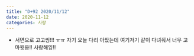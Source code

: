 ```yaml
---
title: "D+92 2020/11/12"
date: 2020-11-12
categories: 사랑
---
```

- 서면으로 고고씽!!! ㅠㅠ 자기 오늘 다리 아팠는데 여기저기 같이 다녀줘서 너무 고마웟옹!! 사랑해잉!!
